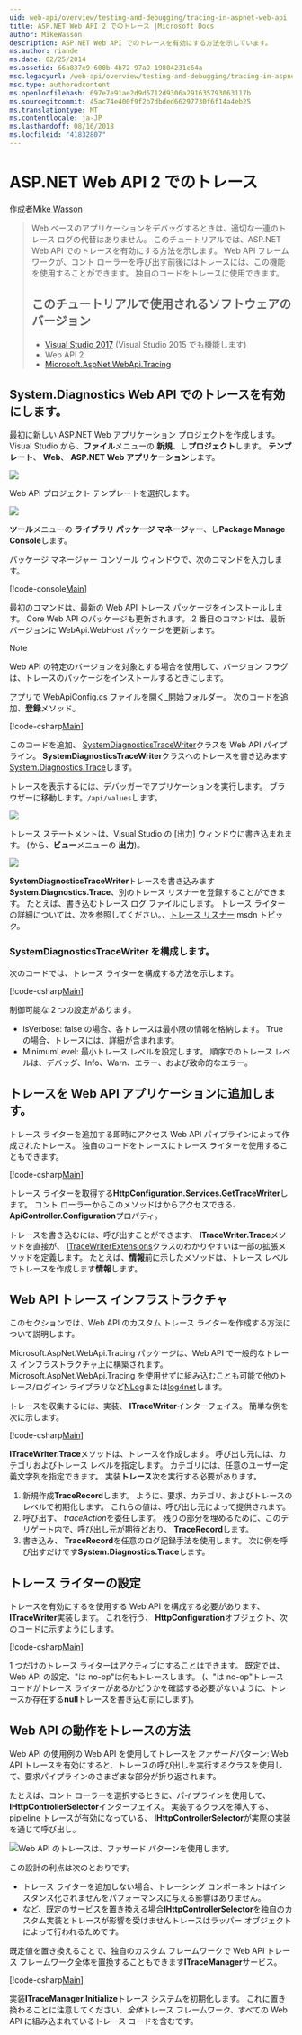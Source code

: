 ```yaml
---
uid: web-api/overview/testing-and-debugging/tracing-in-aspnet-web-api
title: ASP.NET Web API 2 でのトレース |Microsoft Docs
author: MikeWasson
description: ASP.NET Web API でのトレースを有効にする方法を示しています。
ms.author: riande
ms.date: 02/25/2014
ms.assetid: 66a837e9-600b-4b72-97a9-19804231c64a
msc.legacyurl: /web-api/overview/testing-and-debugging/tracing-in-aspnet-web-api
msc.type: authoredcontent
ms.openlocfilehash: 697e7e91ae2d9d5712d9306a291635793063117b
ms.sourcegitcommit: 45ac74e400f9f2b7dbded66297730f6f14a4eb25
ms.translationtype: MT
ms.contentlocale: ja-JP
ms.lasthandoff: 08/16/2018
ms.locfileid: "41832807"
---
```

<a name="tracing-in-aspnet-web-api-2"></a>ASP.NET Web API 2 でのトレース
====================
作成者[Mike Wasson](https://github.com/MikeWasson)

> Web ベースのアプリケーションをデバッグするときは、適切な一連のトレース ログの代替はありません。 このチュートリアルでは、ASP.NET Web API でのトレースを有効にする方法を示します。 Web API フレームワークが、コント ローラーを呼び出す前後にはトレースには、この機能を使用することができます。 独自のコードをトレースに使用できます。
> 
> ## <a name="software-versions-used-in-the-tutorial"></a>このチュートリアルで使用されるソフトウェアのバージョン
> 
> 
> - [Visual Studio 2017](https://www.visualstudio.com/downloads/) (Visual Studio 2015 でも機能します)
> - Web API 2
> - [Microsoft.AspNet.WebApi.Tracing](http://www.nuget.org/packages/Microsoft.AspNet.WebApi.Tracing)


## <a name="enable-systemdiagnostics-tracing-in-web-api"></a>System.Diagnostics Web API でのトレースを有効にします。

最初に新しい ASP.NET Web アプリケーション プロジェクトを作成します。 Visual Studio から、**ファイル**メニューの **新規**、し**プロジェクト**します。 **テンプレート**、 **Web**、 **ASP.NET Web アプリケーション**します。

[![](tracing-in-aspnet-web-api/_static/image2.png)](tracing-in-aspnet-web-api/_static/image1.png)

Web API プロジェクト テンプレートを選択します。

[![](tracing-in-aspnet-web-api/_static/image4.png)](tracing-in-aspnet-web-api/_static/image3.png)

**ツール**メニューの **ライブラリ パッケージ マネージャー**、し**Package Manage Console**します。

パッケージ マネージャー コンソール ウィンドウで、次のコマンドを入力します。

[!code-console[Main](tracing-in-aspnet-web-api/samples/sample1.cmd)]

最初のコマンドは、最新の Web API トレース パッケージをインストールします。 Core Web API のパッケージも更新されます。 2 番目のコマンドは、最新バージョンに WebApi.WebHost パッケージを更新します。

> [!NOTE]
> Web API の特定のバージョンを対象とする場合を使用して、バージョン フラグは、トレースのパッケージをインストールするときにします。


アプリで WebApiConfig.cs ファイルを開く\_開始フォルダー。 次のコードを追加、**登録**メソッド。

[!code-csharp[Main](tracing-in-aspnet-web-api/samples/sample2.cs?highlight=6)]

このコードを追加、 [SystemDiagnosticsTraceWriter](https://msdn.microsoft.com/library/system.web.http.tracing.systemdiagnosticstracewriter.aspx)クラスを Web API パイプライン。 **SystemDiagnosticsTraceWriter**クラスへのトレースを書き込みます[System.Diagnostics.Trace](https://msdn.microsoft.com/library/system.diagnostics.trace)します。

トレースを表示するには、デバッガーでアプリケーションを実行します。 ブラウザーに移動します。`/api/values`します。

![](tracing-in-aspnet-web-api/_static/image5.png)

トレース ステートメントは、Visual Studio の [出力] ウィンドウに書き込まれます。 (から、**ビュー**メニューの **出力**)。

[![](tracing-in-aspnet-web-api/_static/image7.png)](tracing-in-aspnet-web-api/_static/image6.png)

**SystemDiagnosticsTraceWriter**トレースを書き込みます**System.Diagnostics.Trace**、別のトレース リスナーを登録することができます。 たとえば、書き込むトレース ログ ファイルにします。 トレース ライターの詳細については、次を参照してください。、[トレース リスナー](https://msdn.microsoft.com/library/4y5y10s7.aspx) msdn トピック。

### <a name="configuring-systemdiagnosticstracewriter"></a>SystemDiagnosticsTraceWriter を構成します。

次のコードでは、トレース ライターを構成する方法を示します。

[!code-csharp[Main](tracing-in-aspnet-web-api/samples/sample3.cs)]

制御可能な 2 つの設定があります。

- IsVerbose: false の場合、各トレースは最小限の情報を格納します。 True の場合、トレースには、詳細が含まれます。
- MinimumLevel: 最小トレース レベルを設定します。 順序でのトレース レベルは、デバッグ、Info、Warn、エラー、および致命的なエラー。

## <a name="adding-traces-to-your-web-api-application"></a>トレースを Web API アプリケーションに追加します。

トレース ライターを追加する即時にアクセス Web API パイプラインによって作成されたトレース。 独自のコードをトレースにトレース ライターを使用することもできます。

[!code-csharp[Main](tracing-in-aspnet-web-api/samples/sample4.cs)]

トレース ライターを取得する**HttpConfiguration.Services.GetTraceWriter**します。 コント ローラーからこのメソッドはからアクセスできる、 **ApiController.Configuration**プロパティ。

トレースを書き込むには、呼び出すことができます、 **ITraceWriter.Trace**メソッドを直接が、 [ITraceWriterExtensions](https://msdn.microsoft.com/library/system.web.http.tracing.itracewriterextensions.aspx)クラスのわかりやすいは一部の拡張メソッドを定義します。 たとえば、**情報**前に示したメソッドは、トレース レベルでトレースを作成します**情報**します。

## <a name="web-api-tracing-infrastructure"></a>Web API トレース インフラストラクチャ

このセクションでは、Web API のカスタム トレース ライターを作成する方法について説明します。

Microsoft.AspNet.WebApi.Tracing パッケージは、Web API で一般的なトレース インフラストラクチャ上に構築されます。 Microsoft.AspNet.WebApi.Tracing を使用せずに組み込むことも可能で他のトレース/ログイン ライブラリなど[NLog](http://nlog-project.org/)または[log4net](http://logging.apache.org/log4net/)します。

トレースを収集するには、実装、 **ITraceWriter**インターフェイス。 簡単な例を次に示します。

[!code-csharp[Main](tracing-in-aspnet-web-api/samples/sample5.cs)]

**ITraceWriter.Trace**メソッドは、トレースを作成します。 呼び出し元には、カテゴリおよびトレース レベルを指定します。 カテゴリには、任意のユーザー定義文字列を指定できます。 実装**トレース**次を実行する必要があります。

1. 新規作成**TraceRecord**します。 ように、要求、カテゴリ、およびトレースのレベルで初期化します。 これらの値は、呼び出し元によって提供されます。
2. 呼び出す、 *traceAction*を委任します。 残りの部分を埋めるために、このデリゲート内で、呼び出し元が期待どおり、 **TraceRecord**します。
3. 書き込み、 **TraceRecord**を任意のログ記録手法を使用します。 次に例を呼び出すだけです**System.Diagnostics.Trace**します。

## <a name="setting-the-trace-writer"></a>トレース ライターの設定

トレースを有効にするを使用する Web API を構成する必要があります、 **ITraceWriter**実装します。 これを行う、 **HttpConfiguration**オブジェクト、次のコードに示すようにします。

[!code-csharp[Main](tracing-in-aspnet-web-api/samples/sample6.cs)]

1 つだけのトレース ライターはアクティブにすることはできます。 既定では、Web API の設定、&quot;は no-op&quot;は何もトレースします。 (、&quot;は no-op&quot;トレース コードがトレース ライターがあるかどうかを確認する必要がないように、トレースが存在する**null**トレースを書き込む前にします)。

## <a name="how-web-api-tracing-works"></a>Web API の動作をトレースの方法

Web API の使用例の Web API を使用してトレースを*ファサード*パターン: Web API トレースを有効にすると、トレースの呼び出しを実行するクラスを使用して、要求パイプラインのさまざまな部分が折り返されます。

たとえば、コント ローラーを選択するときに、パイプラインを使用して、 **IHttpControllerSelector**インターフェイス。 実装するクラスを挿入する、pipleline トレースが有効になっている、 **IHttpControllerSelector**が実際の実装を通じて呼び出し。

![Web API のトレースは、ファサード パターンを使用します。](tracing-in-aspnet-web-api/_static/image8.png)

この設計の利点は次のとおりです。

- トレース ライターを追加しない場合、トレーシング コンポーネントはインスタンス化されませんをパフォーマンスに与える影響はありません。
- など、既定のサービスを置き換える場合**IHttpControllerSelector**を独自のカスタム実装とトレースが影響を受けませんトレースはラッパー オブジェクトによって行われるためです。

既定値を置き換えることで、独自のカスタム フレームワークで Web API トレース フレームワーク全体を置換することもできます**ITraceManager**サービス。

[!code-csharp[Main](tracing-in-aspnet-web-api/samples/sample7.cs)]

実装**ITraceManager.Initialize**トレース システムを初期化します。 これに置き換わることに注意してください、*全体*トレース フレームワーク、すべての Web API に組み込まれているトレース コードを含むです。
